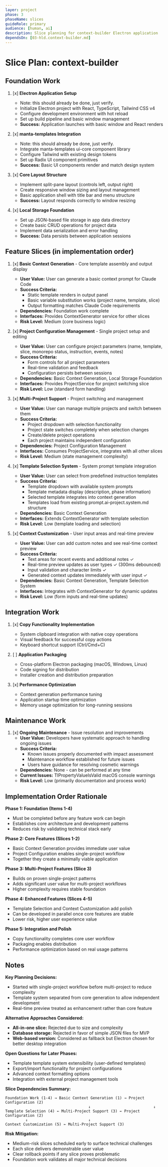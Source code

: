 ```yaml
---
layer: project
phase: 3
phaseName: slices
guideRole: primary
audience: [human, ai]
description: Slice planning for context-builder Electron application
dependsOn: [03-hld.context-builder.md]
---
```


# Slice Plan: context-builder

## Foundation Work

1. [x] **Electron Application Setup**
   - Note: this should already be done, just verify.
   - Initialize Electron project with React, TypeScript, Tailwind CSS v4
   - Configure development environment with hot reload
   - Set up build pipeline and basic window management
   - **Success:** Application launches with basic window and React renders

2. [x] **manta-templates Integration** 
   - Note: this should already be done, just verify.
   - Integrate manta-templates ui-core component library
   - Configure Tailwind with existing design tokens
   - Set up Radix UI component primitives
   - **Success:** Basic UI components render and match design system

3. [x] **Core Layout Structure**
   - Implement split-pane layout (controls left, output right)
   - Create responsive window sizing and layout management
   - Basic application shell with title bar and menu structure
   - **Success:** Layout responds correctly to window resizing

4. [x] **Local Storage Foundation**
   - Set up JSON-based file storage in app data directory
   - Create basic CRUD operations for project data
   - Implement data serialization and error handling
   - **Success:** Data persists between application sessions

## Feature Slices (in implementation order)

1. [x] **Basic Context Generation** - Core template assembly and output display
   - **User Value:** User can generate a basic context prompt for Claude Code
   - **Success Criteria:** 
     - Static template renders in output panel
     - Basic variable substitution works (project name, template, slice)
     - Output formatting matches Claude Code requirements
   - **Dependencies:** Foundation work complete
   - **Interfaces:** Provides ContextGenerator service for other slices
   - **Risk Level:** Medium (core business logic)

2. [x] **Project Configuration Management** - Single project setup and editing
   - **User Value:** User can configure project parameters (name, template, slice, monorepo status, instruction, events, notes)
   - **Success Criteria:**
     - Form controls for all project parameters
     - Real-time validation and feedback
     - Configuration persists between sessions
   - **Dependencies:** Basic Context Generation, Local Storage Foundation
   - **Interfaces:** Provides ProjectService for project switching slice
   - **Risk Level:** Low (standard form handling)

3. [x] **Multi-Project Support** - Project switching and management
   - **User Value:** User can manage multiple projects and switch between them
   - **Success Criteria:**
     - Project dropdown with selection functionality
     - Project state switches completely when selection changes
     - Create/delete project operations
     - Each project maintains independent configuration
   - **Dependencies:** Project Configuration Management
   - **Interfaces:** Consumes ProjectService, integrates with all other slices
   - **Risk Level:** Medium (state management complexity)

4. [x] **Template Selection System** - System prompt template integration
   - **User Value:** User can select from predefined instruction templates
   - **Success Criteria:**
     - Template dropdown with available system prompts
     - Template metadata display (description, phase information)
     - Selected template integrates into context generation
     - Templates load from existing prompt.ai-project.system.md structure
   - **Dependencies:** Basic Context Generation
   - **Interfaces:** Extends ContextGenerator with template selection
   - **Risk Level:** Low (template loading and selection)

5. [x] **Context Customization** - User input areas and real-time preview
   - **User Value:** User can add custom notes and see real-time context preview
   - **Success Criteria:**
     - Text areas for recent events and additional notes ✓
     - Real-time preview updates as user types ✓ (300ms debounced)
     - Input validation and character limits ✓
     - Generated context updates immediately with user input ✓
   - **Dependencies:** Basic Context Generation, Template Selection System
   - **Interfaces:** Integrates with ContextGenerator for dynamic updates
   - **Risk Level:** Low (form inputs and real-time updates)

## Integration Work

1. [x] **Copy Functionality Implementation**
   - System clipboard integration with native copy operations
   - Visual feedback for successful copy actions
   - Keyboard shortcut support (Ctrl/Cmd+C)

2. [ ] **Application Packaging**
   - Cross-platform Electron packaging (macOS, Windows, Linux)
   - Code signing for distribution
   - Installer creation and distribution preparation

3. [x] **Performance Optimization**
   - Context generation performance tuning
   - Application startup time optimization
   - Memory usage optimization for long-running sessions

## Maintenance Work

1. [x] **Ongoing Maintenance** - Issue resolution and improvements
   - **User Value:** Developers have systematic approach to handling ongoing issues
   - **Success Criteria:**
     - Known issues properly documented with impact assessment
     - Maintenance workflow established for future issues
     - Users have guidance for resolving cosmetic warnings
   - **Dependencies:** None - can be performed at any time
   - **Current Issues:** TIPropertyValueIsValid macOS console warnings
   - **Risk Level:** Low (primarily documentation and process work)

## Implementation Order Rationale

**Phase 1: Foundation (Items 1-4)**
- Must be completed before any feature work can begin
- Establishes core architecture and development patterns
- Reduces risk by validating technical stack early

**Phase 2: Core Features (Slices 1-2)**
- Basic Context Generation provides immediate user value
- Project Configuration enables single-project workflow
- Together they create a minimally viable application

**Phase 3: Multi-Project Features (Slice 3)**
- Builds on proven single-project patterns
- Adds significant user value for multi-project workflows
- Higher complexity requires stable foundation

**Phase 4: Enhanced Features (Slices 4-5)**
- Template Selection and Context Customization add polish
- Can be developed in parallel once core features are stable
- Lower risk, higher user experience value

**Phase 5: Integration and Polish**
- Copy functionality completes core user workflow
- Packaging enables distribution
- Performance optimization based on real usage patterns

## Notes

**Key Planning Decisions:**
- Started with single-project workflow before multi-project to reduce complexity
- Template system separated from core generation to allow independent development
- Real-time preview treated as enhancement rather than core feature

**Alternative Approaches Considered:**
- **All-in-one slice:** Rejected due to size and complexity
- **Database storage:** Rejected in favor of simple JSON files for MVP
- **Web-based version:** Considered as fallback but Electron chosen for better desktop integration

**Open Questions for Later Phases:**
- Template template system extensibility (user-defined templates)
- Export/import functionality for project configurations
- Advanced context formatting options
- Integration with external project management tools

**Slice Dependencies Summary:**
```
Foundation Work (1-4) → Basic Context Generation (1) → Project Configuration (2)
                                     ↓                            ↓
Template Selection (4) ← Multi-Project Support (3) ← Project Configuration (2)
         ↓                           ↓
Context Customization (5) ← Multi-Project Support (3)
```

**Risk Mitigation:**
- Medium-risk slices scheduled early to surface technical challenges
- Each slice delivers demonstrable user value
- Clear rollback points if any slice proves problematic
- Foundation work validates all major technical decisions